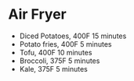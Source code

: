 # Air Fryer

* Diced Potatoes, 400F 15 minutes
* Potato fries, 400F 5 minutes
* Tofu, 400F 10 minutes
* Broccoli, 375F 5 minutes
* Kale, 375F 5 minutes
